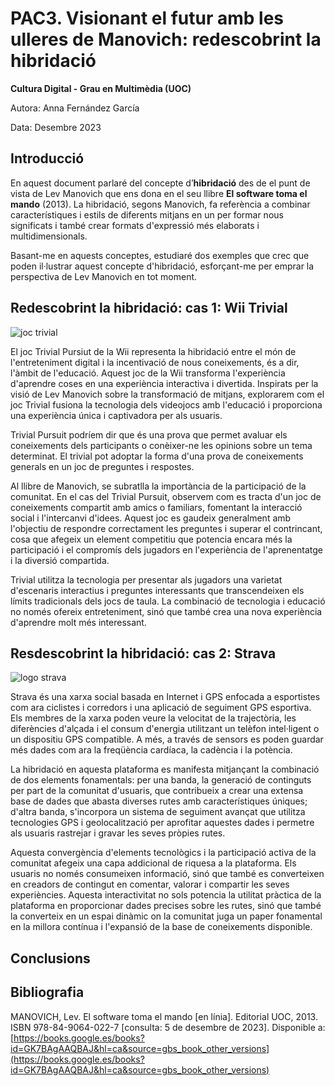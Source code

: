 # PAC3. Visionant el futur amb les ulleres de Manovich: redescobrint la hibridació

**Cultura Digital - Grau en Multimèdia (UOC)**


Autora: Anna Fernández García


Data: Desembre 2023



## Introducció

En aquest document parlaré del concepte d’**hibridació** des de el punt de vista de Lev Manovich que ens dona en el seu llibre **El software toma el mando** (2013). La hibridació, segons Manovich, fa referència a combinar característiques i estils de diferents mitjans en un per formar nous significats i també crear formats d'expressió més elaborats i multidimensionals.

Basant-me en aquests conceptes, estudiaré dos exemples que crec que poden il·lustrar aquest concepte d'hibridació, esforçant-me per emprar la perspectiva de Lev Manovich en tot moment.


## Redescobrint la hibridació: cas 1: Wii Trivial
![joc trivial](https://images.nintendolife.com/screenshots/16520/large.jpg)

El joc Trivial Pursiut de la Wii representa la hibridació entre el món de l'entreteniment digital i la incentivació de nous coneixements, és a dir, l'àmbit de l'educació. Aquest joc de la Wii transforma l'experiència d'aprendre coses en una experiència interactiva i divertida. Inspirats per la visió de Lev Manovich sobre la transformació de mitjans, explorarem com el joc Trivial fusiona la tecnologia dels videojocs amb l'educació i proporciona una experiència única i captivadora per als usuaris.

Trivial Pursuit podríem dir que és una prova que permet avaluar els coneixements dels participants o conèixer-ne les opinions sobre un tema determinat. El trivial pot adoptar la forma d'una prova de coneixements generals en un joc de preguntes i respostes.

Al llibre de Manovich, se subratlla la importància de la participació de la comunitat. En el cas del Trivial Pursuit, observem com es tracta d'un joc de coneixements compartit amb amics o familiars, fomentant la interacció social i l'intercanvi d'idees. Aquest joc es gaudeix generalment amb l'objectiu de respondre correctament les preguntes i superar el contrincant, cosa que afegeix un element competitiu que potencia encara més la participació i el compromís dels jugadors en l'experiència de l'aprenentatge i la diversió compartida.

Trivial utilitza la tecnologia per presentar als jugadors una varietat d'escenaris interactius i preguntes interessants que transcendeixen els límits tradicionals dels jocs de taula. La combinació de tecnologia i educació no només ofereix entreteniment, sinó que també crea una nova experiència d'aprendre molt més interessant.

## Resdescobrint la hibridació: cas 2: Strava

![logo strava](https://upload.wikimedia.org/wikipedia/commons/c/cb/Strava_Logo.svg)

Strava és una xarxa social basada en Internet i GPS enfocada a esportistes com ara ciclistes i corredors i una aplicació de seguiment GPS esportiva.
Els membres de la xarxa poden veure la velocitat de la trajectòria, les diferències d'alçada i el consum d'energia utilitzant un telèfon intel·ligent o un dispositiu GPS compatible. A més, a través de sensors es poden guardar més dades com ara la freqüència cardíaca, la cadència i la potència.

La hibridació en aquesta plataforma es manifesta mitjançant la combinació de dos elements fonamentals: per una banda, la generació de continguts per part de la comunitat d'usuaris, que contribueix a crear una extensa base de dades que abasta diverses rutes amb característiques úniques; d'altra banda, s'incorpora un sistema de seguiment avançat que utilitza tecnologies GPS i geolocalització per aprofitar aquestes dades i permetre als usuaris rastrejar i gravar les seves pròpies rutes.

Aquesta convergència d'elements tecnològics i la participació activa de la comunitat afegeix una capa addicional de riquesa a la plataforma. Els usuaris no només consumeixen informació, sinó que també es converteixen en creadors de contingut en comentar, valorar i compartir les seves experiències. Aquesta interactivitat no sols potencia la utilitat pràctica de la plataforma en proporcionar dades precises sobre les rutes, sinó que també la converteix en un espai dinàmic on la comunitat juga un paper fonamental en la millora contínua i l'expansió de la base de coneixements disponible.

## Conclusions


## Bibliografia
MANOVICH, Lev. El software toma el mando [en línia]. Editorial UOC, 2013. ISBN 978-84-9064-022-7 [consulta: 5 de desembre de 2023]. Disponible a: [https://books.google.es/books?id=GK7BAgAAQBAJ&hl=ca&source=gbs_book_other_versions](https://books.google.es/books?id=GK7BAgAAQBAJ&hl=ca&source=gbs_book_other_versions)

